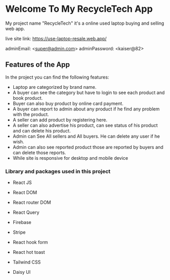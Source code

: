 # Welcome To My RecycleTech App

My project name "RecycleTech" it's a online used laptop buying and selling web app.

live site link: https://use-laptop-resale.web.app/

adminEmail: \<super@admin.com\>
adminPassword: \<kaiser@82\>

## Features of the App

In the project you can find the following features:

- Laptop are categorized by brand name.
- A buyer can see the category but have to login to see each product and book product.
- Buyer can also buy product by online card payment.
- A buyer can report to admin about any product if he find any problem with the product.
- A seller can add product by registering here.
- A seller can also advertise his product, can see status of his product and can delete his product.
- Admin can See All sellers and All buyers. He can delete any user if he wish.
- Admin can also see reported product those are reported by buyers and can delete those reports.
- While site is responsive for desktop and mobile device

### Library and packages used in this project

- React JS
- React DOM
- React router DOM
- React Query
- Firebase
- Stripe
- React hook form
- React hot toast

- Tailwind CSS
- Daisy UI
